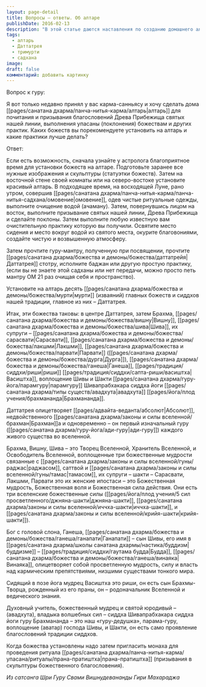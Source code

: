 ```yaml
---
layout: page-detail
title: Вопросы – ответы. Об алтаре
publishDate: 2016-02-13
description: "В этой статье даются наставления по созданию домашнего алтаря: выбору и установке мурти главных божеств традиции (Даттатрея, Тримурти, Шакти, Ганеша, Васиштха, парамгуру), подготовке пространства, проведению ритуалов очищения и призывания благословений, а также описываются основные ежедневные практики поклонения."
tags:
  - алтарь
  - Даттатрея
  - тримурти
  - садхана
image: 
draft: false
комментарий: добавить картинку
---
```


Вопрос к гуру: 

Я вот только недавно принял у вас карма-санньясу и хочу сделать дома [[pages/санатана дхарма/панча-нитья-карма/алтарь|алтарь]] для почитания и призывания благословений Древа Прибежища святых нашей линии, выполнения упасаны (поклонения) божествам и других практик. Каких божеств вы порекомендуете установить на алтарь и какие практики лучше делать?

Ответ: 

Если есть возможность, сначала узнайте у астролога благоприятное время для установки божеств на алтаре. Подготовьте заранее все нужные изображения и скульптуры (статуэтки божеств). Затем на восточной стене своей комнаты или на северо-востоке установите красивый алтарь. В подходящее время, на восходящей Луне, рано утром, совершив [[pages/санатана дхарма/панча-нитья-карма/панча-нитья-садхана/омовение|омовение]], одев чистые ритуальные одежды, выполните очищение водой (ачаману). Затем, повернувшись лицом на восток, выполните призывание святых нашей линии, Древа Прибежища и сделайте поклоны. Затем выполните любую известную вам очистительную практику которую вы получили. Освятите место сидения и место вокруг водой из святого места, окурите благовониями, создайте чистую и возвышенную атмосферу.

Затем прочтите гуру-мантру, полученную при посвящении, прочтите [[pages/санатана дхарма/божества и демоны/божества/даттатрейя|Даттатрея]] стотру, исполните баджан или другую простую практику, (если вы не знаете этой садханы или нет передачи, можно просто петь мантру ОМ 21 раз очищая себя и пространство).

Установите на алтарь десять [[pages/санатана дхарма/божества и демоны/божества/мурти|мурти]] (изваяний) главных божеств и сиддхов нашей традиции, главное из них – Даттатрея. 

Итак, эти божества таковы: в центре Даттатрея, затем Брахма, [[pages/санатана дхарма/божества и демоны/божества/вишну|Вишну]], [[pages/санатана дхарма/божества и демоны/божества/шива|Шива]], их супруги – [[pages/санатана дхарма/божества и демоны/божества/сарасвати|Сарасвати]], [[pages/санатана дхарма/божества и демоны/божества/лакшми|Лакшми]], [[pages/санатана дхарма/божества и демоны/божества/парвати|Парвати]] ([[pages/санатана дхарма/божества и демоны/божества/дурга|Дурга]]), [[pages/санатана дхарма/божества и демоны/божества/ганеша|Ганеша]], [[pages/традиция/сиддхи/риши|риши]] [[pages/традиция/сиддхи/сапта-риши/васиштха|Васиштха]], воплощение Шивы и Шакти [[pages/санатана дхарма/гуру-йога/парамгуру|парамгуру]] Шивапрабхакара сиддха йоги [[pages/санатана дхарма/типы существ/авадхута|авадхута]] [[pages/йога/плод учения/брахмананда|Брахмананда]].

Даттатрея олицетворяет [[pages/адвайта-веданта/абсолют|Абсолют]], недвойственного [[pages/санатана дхарма/законы и силы вселенной/брахман|Брахман]]а и одновременно – он первый изначальный гуру ([[pages/санатана дхарма/гуру-йога/ади-гуру|ади-гуру]]) каждого живого существа во вселенной.

Брахма, Вишну, Шива – это Творец Вселенной, Хранитель Вселенной, и Освободитель Вселенной, воплощенные три божественные мудрости связанные с [[pages/санатана дхарма/законы и силы вселенной/гуны/раджас|раджасом]], саттвой и [[pages/санатана дхарма/законы и силы вселенной/гуны/тамас|тамасом]], их супруги – шакти – Сарасвати, Лакшми, Парвати это их женские ипостаси – это Божественная мудрость, Божественная воля и Божественная сила действия. Они есть три вселенские божественные силы ([[pages/йога/плод учения/5 сил просветленного/джняна-шакти|джняна-шакти]], [[pages/санатана дхарма/законы и силы вселенной/иччха-шакти|иччха-шакти]], и [[pages/санатана дхарма/законы и силы вселенной/крийя-шакти|крийя-шакти]]).

Бог с головой слона, Ганеша, [[pages/санатана дхарма/божества и демоны/божества/ганеша/ганапати|Ганапати]] – сын Шивы, его имя в [[pages/санатана дхарма/школы санатана дхармы/настика/буддизм|буддизме]] – [[pages/традиция/сиддхи/гаутама будда|Будда]], [[pages/санатана дхарма/божества и демоны/божества/ганеша/винаяка|Винаяка]], олицетворяет собой просветленную мудрость, силу и власть над кармическим препятствиями, низшими существами тонкого мира.

Сидящий в позе йога мудрец Васиштха это риши, он есть сын Брахмы-Творца, рожденный из его праны, он – родоначальник Вселенной и ведического знания.

Духовный учитель, божественный мудрец и святой юродивый – (авадхута), владыка волшебных сил – сиддха Шивапрабхакара сиддха йоги гуру Брахмананда – это наш «гуру-дедушка», парама-гуру, воплощение (аватар) господа Шивы, и Шакти, он есть само проявление благословений традиции сиддхов.

Когда божества установлены надо затем пригласить монаха для проведения ритуала [[pages/санатана дхарма/панча-нитья-карма/упасана/ритуалы/прана-пратиштха|прана-пратиштха]] (призывания в скульптуры божественного благословения).

*Из сатсанга Шри Гуру Свами Вишнудевананды Гири Махараджа*

